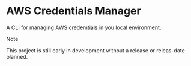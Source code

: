 # AWS Credentials Manager

A CLI for managing AWS credemtials in you local environment.

> [!Note]
> This project is still early in development without a release or releas-date planned.
